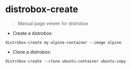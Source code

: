 # distrobox-create

> Manual page viewer for distrobox

- Create a distrobox:

`distrobox-create my-alpine-container --image alpine`

- Clone a distrobox:

`distrobox-create --clone ubuntu-container ubuntu-copy`

